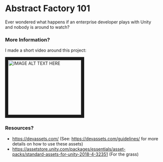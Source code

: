 # Abstract Factory 101

Ever wondered what happens if an enterprise developer plays with Unity and nobody is around to watch?

### More Information?

I made a short video around this project:

<a href="http://www.youtube.com/watch?feature=player_embedded&v=YOUTUBE_VIDEO_ID_HERE" target="_blank"><img src="http://img.youtube.com/vi/YOUTUBE_VIDEO_ID_HERE/0.jpg" alt="IMAGE ALT TEXT HERE" width="240" height="180" border="10" /></a>

### Resources?

* https://devassets.com/ (See: https://devassets.com/guidelines/ for more details on how to use these assets)
* https://assetstore.unity.com/packages/essentials/asset-packs/standard-assets-for-unity-2018-4-32351 (For the grass)